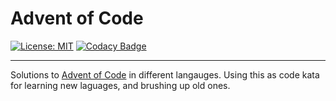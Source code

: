 # Advent of Code
[![License: MIT](https://img.shields.io/badge/License-MIT-yellow.svg)](https://opensource.org/licenses/MIT)
[![Codacy Badge](https://app.codacy.com/project/badge/Grade/6ea6d00f41c84862bd81744fb18a73b2)](https://app.codacy.com/gh/tu-vu/aoc/dashboard?utm_source=gh&utm_medium=referral&utm_content=&utm_campaign=Badge_grade)

---

Solutions to [Advent of Code](https://adventofcode.com/) in different langauges. Using this as code kata for learning new laguages, and brushing up old ones.
